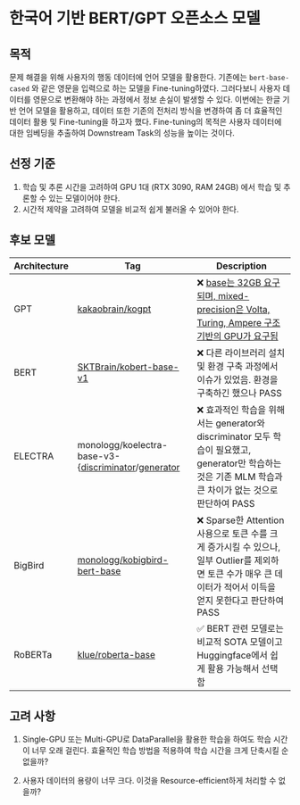 # 한국어 기반 BERT/GPT 오픈소스 모델

## 목적
문제 해결을 위해 사용자의 행동 데이터에 언어 모델을 활용한다. 기존에는 `bert-base-cased` 와 같은 영문을 입력으로 하는 모델을 Fine-tuning하였다. 그러다보니 사용자 데이터를 영문으로 변환해야 하는 과정에서 정보 손실이 발생할 수 있다. 이번에는 한글 기반 언어 모델을 활용하고, 데이터 또한 기존의 전처리 방식을 변경하여 좀 더 효율적인 데이터 활용 및 Fine-tuning을 하고자 했다. Fine-tuning의 목적은 사용자 데이터에 대한 임베딩을 추출하여 Downstream Task의 성능을 높이는 것이다.


## 선정 기준

1. 학습 및 추론 시간을 고려하여 GPU 1대 (RTX 3090, RAM 24GB) 에서 학습 및 추론할 수 있는 모델이어야 한다.
2. 시간적 제약을 고려하여 모델을 비교적 쉽게 불러올 수 있어야 한다. 

## 후보 모델

|Architecture|Tag|Description|
|---|---|---|
|GPT|[kakaobrain/kogpt](https://huggingface.co/kakaobrain/kogpt)|❌ [base는 32GB 요구 되며, mixed-precision은 Volta, Turing, Ampere 구조 기반의 GPU가 요구됨](https://github.com/kakaobrain/kogpt?tab=readme-ov-file#hardware-requirements)|
|BERT|[SKTBrain/kobert-base-v1](https://huggingface.co/skt/kobert-base-v1)|❌  다른 라이브러리 설치 및 환경 구축 과정에서 이슈가 있었음. 환경을 구축하긴 했으나 PASS|
|ELECTRA|monologg/koelectra-base-v3-{[discriminator](https://huggingface.co/monologg/koelectra-base-v3-discriminator)/[generator](https://huggingface.co/monologg/koelectra-base-v3-generator)|❌ 효과적인 학습을 위해서는 generator와 discriminator 모두 학습이 필요했고, generator만 학습하는 것은 기존 MLM 학습과 큰 차이가 없는 것으로 판단하여 PASS|
|BigBird|[monologg/kobigbird-bert-base](https://huggingface.co/monologg/kobigbird-bert-base)|❌ Sparse한 Attention 사용으로 토큰 수를 크게 증가시킬 수 있으나, 일부 Outlier를 제외하면 토큰 수가 매우 큰 데이터가 적어서 이득을 얻지 못한다고 판단하여 PASS|
|RoBERTa|[klue/roberta-base](https://huggingface.co/klue/roberta-base)|✅ BERT 관련 모델로는 비교적 SOTA 모델이고 Huggingface에서 쉽게 활용 가능해서 선택함|

## 고려 사항

1. Single-GPU  또는 Multi-GPU로 DataParallel을 활용한 학습을 하여도 학습 시간이 너무 오래 걸린다. 효율적인 학습 방법을 적용하여 학습 시간을 크게 단축시킬 순 없을까?

2. 사용자 데이터의 용량이 너무 크다. 이것을 Resource-efficient하게 처리할 수 없을까?
